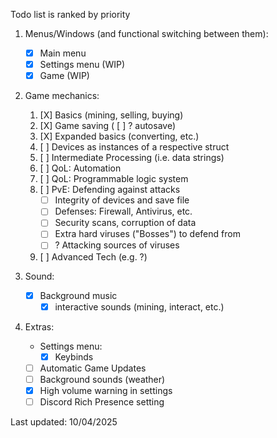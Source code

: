 Todo list is ranked by priority

1. Menus/Windows (and functional switching between them):
    - [X] Main menu
    - [X] Settings menu (WIP)
    - [X] Game (WIP)

2. Game mechanics:
    1. [X] Basics (mining, selling, buying)
    2. [X] Game saving ( [ ] ? autosave)
    3. [X] Expanded basics (converting, etc.)
    4. [ ] Devices as instances of a respective struct
    5. [ ] Intermediate Processing (i.e. data strings)
    6. [ ] QoL: Automation
    7. [ ] QoL: Programmable logic system
    8. [ ] PvE: Defending against attacks
        - [ ] Integrity of devices and save file
        - [ ] Defenses: Firewall, Antivirus, etc.
        - [ ] Security scans, corruption of data
        - [ ] Extra hard viruses ("Bosses") to defend from
        - [ ] ? Attacking sources of viruses
    9. [ ] Advanced Tech (e.g. ?)

3. Sound:
    - [X] Background music
        - [X] interactive sounds (mining, interact, etc.)

4. Extras:
    - Settings menu:
        - [X] Keybinds
    - [ ] Automatic Game Updates
    - [ ] Background sounds (weather)
    - [X] High volume warning in settings
    - [ ] Discord Rich Presence setting

Last updated: 10/04/2025
